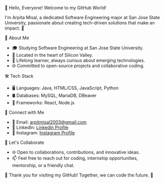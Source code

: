 👋 Hello, Everyone! Welcome to my GitHub World! 

I'm Arpita Misal, a dedicated Software Engineering major at San Jose State University, passionate about creating tech-driven solutions that make an impact. 🚀

🌟 About Me
- 🎓 Studying Software Engineering at San Jose State University.
- 🌆 Located in the heart of Silicon Valley.
- 🧠 Lifelong learner, always curious about emerging technologies.
- 🌐 Committed to open-source projects and collaborative coding.

<!-- + 💼 Professional Experience
- 💼 [Previous Job/Internship 1]: Mention where you've worked and what you did.
- 💼 [Previous Job/Internship 2]: Highlight your experiences and skills. + -->

🛠️ Tech Stack
- 🖥️ Languages: Java, HTML/CSS, JavaScript, Python
- 🛢️ Databases: MySQL, MariaDB, DBeaver
- 🚀 Frameworks: React, Node.js
<!-- + - ☁️ Cloud: AWS, Azure
- 🧪 Testing: Jest, JUnit + -->

<!-- + 🚀 Achievements
- 🏆 [List any notable achievements, awards, or hackathons you've participated in.] + -->

<!-- + 🔍 Projects
- 💼 [Project 1]: Describe your project, its technologies, and the problem it solves.
- 💼 [Project 2]: Highlight another project and its impact.
- [Add more projects as necessary] + -->

👥 Connect with Me
- 📧 Email: arpitmisal2003@gmail.com
- 💼 LinkedIn: [LinkedIn Profile](https://www.linkedin.com/in/arpita-misal)
- 📸 Instagram: [Instagram Profile](https://www.instagram.com/arpitamisal/)

💬 Let's Collaborate
- 🌐 Open to collaborations, contributions, and innovative ideas.
- 📫 Feel free to reach out for coding, internship opportunities, mentorship, or a friendly chat.

🌠 Thank you for visiting my GitHub! Together, we can code the future. 🌟


